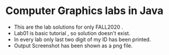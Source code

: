 # Computer Graphics labs in Java
- This are the lab solutions for only FALL2020 .
- Lab01 is basic tutorial , so solution doesn't exist. 
- In every lab only last two digit of my ID has been printed.
- Output Screenshot has been shown as a png file.
 
